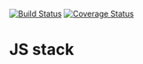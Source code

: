 [![Build Status](https://img.shields.io/travis/berkin/js-stack.svg?style=flat-square)](https://travis-ci.org/berkin/js-stack)
[![Coverage Status](https://img.shields.io/coveralls/berkin/js-stack.svg?style=flat-square)](https://coveralls.io/github/berkin/js-stack?branch=master)

# JS stack
